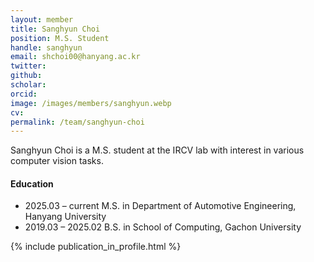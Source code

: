 ```yaml
---
layout: member
title: Sanghyun Choi
position: M.S. Student
handle: sanghyun
email: shchoi00@hanyang.ac.kr
twitter: 
github: 
scholar: 
orcid: 
image: /images/members/sanghyun.webp
cv: 
permalink: /team/sanghyun-choi
---
```


Sanghyun Choi is a M.S. student at the IRCV lab with interest in various computer vision tasks.


#### Education

<ul class="chronological">
  <li><span>2025.03 – current</span>  M.S. in Department of Automotive Engineering, Hanyang University</li>
  <li><span>2019.03 – 2025.02</span> B.S. in School of Computing, Gachon University</li>
  
</ul>

{% include publication_in_profile.html %}

